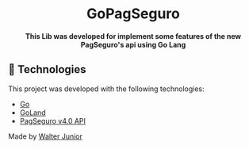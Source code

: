 <h1 align="center">
GoPagSeguro
</h1>

<h4 align="center">
  This Lib was developed for implement some features of the new PagSeguro's api using Go Lang
</h4>

## :rocket: Technologies

This project was developed with the following technologies:

-  [Go](https://golang.org/)
-  [GoLand](https://www.jetbrains.com/go/?gclid=EAIaIQobChMI5-ug_OvG6gIVBgiRCh0GGARZEAAYASAAEgKOSPD_BwE)
-  [PagSeguro v4.0 API](https://dev.pagseguro.uol.com.br/v4.0/reference/nova-plataforma)

Made by [Walter Junior](https://www.linkedin.com/in/walter-paes/)
